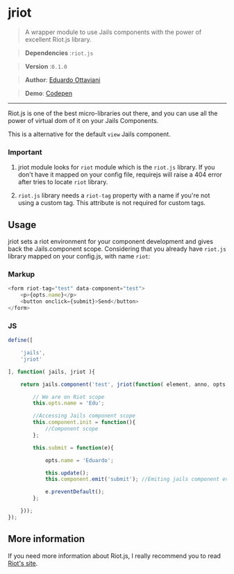 # jriot

>A wrapper module to use Jails components with the power of excellent Riot.js library.

>**Dependencies** :`riot.js`

>**Version** :`0.1.0`

>**Author**: [Eduardo Ottaviani](//github.com/Javiani)

>**Demo**: [Codepen](//codepen.io/Javiani/pen/YyrdBy)

---

Riot.js is one of the best micro-libraries out there, and you can use all the power of virtual dom of it on your Jails Components.

This is a alternative for the default `view` Jails component.


### Important

1. jriot module looks for `riot` module which is the `riot.js` library. If you don't have it mapped on your config file, requirejs will raise a 404 error after tries to locate `riot` library.

2. `riot.js` library needs a `riot-tag` property with a name if you're not using a custom tag. This attribute is not required for custom tags.


## Usage

jriot sets a riot environment for your component development and gives back the Jails.component scope.
Considering that you already have `riot.js` library mapped on your config.js, with name `riot`:


### Markup

```js
<form riot-tag="test" data-component="test">
	<p>{opts.name}</p>
	<button onclick={submit}>Send</button>
</form>
```

### JS

```js
define([

	'jails',
	'jriot'

], function( jails, jriot ){

	return jails.component('test', jriot(function( element, anno, opts ){

		// We are on Riot scope
		this.opts.name = 'Edu';

		//Accessing Jails component scope
		this.component.init = function(){
			//Component scope
		};

		this.submit = function(e){

			opts.name = 'Eduardo';

			this.update();
			this.component.emit('submit'); //Emiting jails component event.

			e.preventDefault();
		};

	}));
});

```

## More information

If you need more information about Riot.js, I really recommend you to read [Riot's site](//riotjs.com/).
